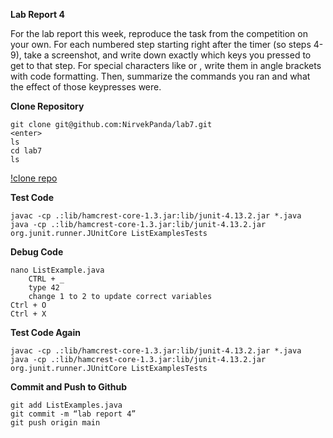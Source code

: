 __**Lab Report 4**__

For the lab report this week, reproduce the task from the competition on your own. For each numbered step starting right after the timer (so steps 4-9), take a screenshot, and write down exactly which keys you pressed to get to that step. For special characters like <enter> or <tab>, write them in angle brackets with code formatting. Then, summarize the commands you ran and what the effect of those keypresses were.

__Clone Repository__
```
git clone git@github.com:NirvekPanda/lab7.git 
<enter>
ls
cd lab7
ls
```
[!clone repo](images/image.png)

    
__Test Code__
```
javac -cp .:lib/hamcrest-core-1.3.jar:lib/junit-4.13.2.jar *.java
java -cp .:lib/hamcrest-core-1.3.jar:lib/junit-4.13.2.jar org.junit.runner.JUnitCore ListExamplesTests
```

__Debug Code__    
```
nano ListExample.java 
    CTRL + _
    type 42 
    change 1 to 2 to update correct variables
Ctrl + O
Ctrl + X
```
    
__Test Code Again__
```
javac -cp .:lib/hamcrest-core-1.3.jar:lib/junit-4.13.2.jar *.java
java -cp .:lib/hamcrest-core-1.3.jar:lib/junit-4.13.2.jar org.junit.runner.JUnitCore ListExamplesTests
```
    
__Commit and Push to Github__
```
git add ListExamples.java
git commit -m “lab report 4”
git push origin main
```
